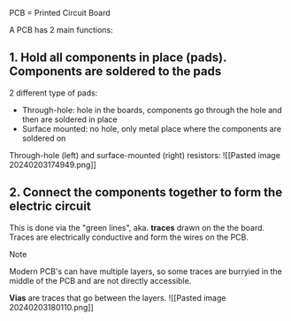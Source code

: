 PCB = Printed Circuit Board

A PCB has 2 main functions:
## 1. Hold all components in place (pads). Components are soldered to the pads

2 different type of pads:
- Through-hole: hole in the boards, components go through the hole and then are soldered in place
- Surface mounted: no hole, only metal place where the components are soldered on

Through-hole (left) and surface-mounted (right) resistors:
![[Pasted image 20240203174949.png]]

## 2. Connect the components together to form the electric circuit

This is done via the "green lines", aka. **traces** drawn on the the board. Traces are electrically conductive and form the wires on the PCB.

>[!Note]
>Modern PCB's can have multiple layers, so some traces are burryied in the middle of the PCB and are not directly accessible.

**Vias** are traces that go between the layers.
![[Pasted image 20240203180110.png]]